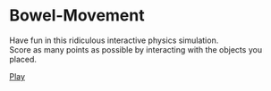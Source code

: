 # Bowel-Movement

Have fun in this ridiculous interactive physics simulation.  
Score as many points as possible by interacting with the objects you placed.

[Play](https://camieleon.github.io/Bowel-Movement "Bowel Movement")
